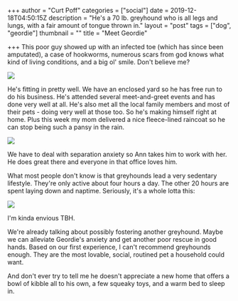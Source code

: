 +++
author = "Curt Poff"
categories = ["social"]
date = 2019-12-18T04:50:15Z
description = "He's a 70 lb. greyhound who is all legs and lungs, with a fair amount of tongue thrown in."
layout = "post"
tags = ["dog", "geordie"]
thumbnail = ""
title = "Meet Geordie"

+++
This poor guy showed up with an infected toe (which has since been amputated), a case of hookworms, numerous scars from god knows what kind of living conditions, and a big ol' smile. Don't believe me?

![](https://blog.curtpoff.com/uploads/IMG_20191002_180914.jpg)

He's fitting in pretty well. We have an enclosed yard so he has free run to do his business. He's attended several meet-and-greet events and has done very well at all. He's also met all the local family members and most of their pets - doing very well at those too. So he's making himself right at home. Plus this week my mom delivered a nice fleece-lined raincoat so he can stop being such a pansy in the rain.

![](https://blog.curtpoff.com/uploads/geordie.jpg)

We have to deal with separation anxiety so Ann takes him to work with her. He does great there and everyone in that office loves him.

What most people don't know is that greyhounds lead a very sedentary lifestyle. They're only active about four hours a day. The other 20 hours are spent laying down and naptime. Seriously, it's a whole lotta this:

![](https://blog.curtpoff.com/uploads/lazy.jpg)

I'm kinda envious TBH.

We're already talking about possibly fostering another greyhound. Maybe we can alleviate Geordie's anxiety and get another poor rescue in good hands. Based on our first experience, I can't recommend greyhounds enough. They are the most lovable, social, routined pet a household could want.

And don't ever try to tell me he doesn't appreciate a new home that offers a bowl of kibble all to his own, a few squeaky toys, and a warm bed to sleep in.